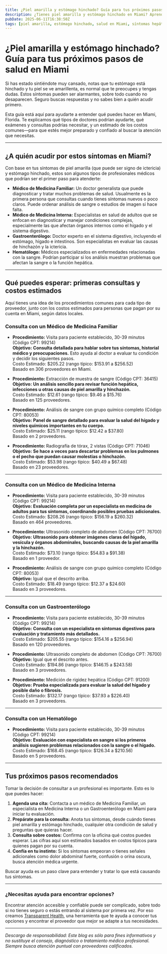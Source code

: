 ```yaml
---
title: ¿Piel amarilla y estómago hinchado? Guía para tus próximos pasos de salud en Miami  
description: ¿Tienes piel amarilla y estómago hinchado en Miami? Aprende a quién visitar, qué exámenes esperar y los costos estimados cerca de ti para tomar el próximo paso.  
pubDate: 2025-06-11T16:38:50Z  
tags: [piel amarilla, estómago hinchado, salud en Miami, síntomas hepáticos, gastroenterología, medicina familiar, costos médicos]  
---
```


# ¿Piel amarilla y estómago hinchado? Guía para tus próximos pasos de salud en Miami

Si has estado sintiéndote muy cansado, notas que tu estómago está hinchado y tu piel se ve amarillenta, es normal que te preocupes y tengas dudas. Estos síntomas pueden ser alarmantes, sobre todo cuando no desaparecen. Seguro buscas respuestas y no sabes bien a quién acudir primero.

Esta guía está aquí para ayudarte a entender qué puedes hacer en Miami, Florida. Te explicamos qué tipos de doctores podrían ayudarte, qué exámenes y consultas podrías necesitar, y un estimado de los costos comunes—para que estés mejor preparado y confiado al buscar la atención que necesitas.

---

## ¿A quién acudir por estos síntomas en Miami?

Con base en tus síntomas de piel amarilla (que puede ser signo de ictericia) y estómago hinchado, estos son algunos tipos de profesionales médicos que podrían ser el primer paso para atenderte:

- **Médico de Medicina Familiar:** Un doctor generalista que puede diagnosticar y tratar muchos problemas de salud. Usualmente es la primera persona que consultas cuando tienes síntomas nuevos o poco claros. Puede ordenar análisis de sangre o estudios de imagen si hace falta.  
- **Médico de Medicina Interna:** Especialistas en salud de adultos que se enfocan en diagnosticar y manejar condiciones complejas, especialmente las que afectan órganos internos como el hígado y el sistema digestivo.  
- **Gastroenterólogo:** Doctor experto en el sistema digestivo, incluyendo el estómago, hígado e intestinos. Son especialistas en evaluar las causas de hinchazón y la ictericia.  
- **Hematólogo:** Médicos especializados en enfermedades relacionadas con la sangre. Podrían participar si los análisis muestran problemas que afectan la sangre o la función hepática.

---

## Qué puedes esperar: primeras consultas y costos estimados

Aquí tienes una idea de los procedimientos comunes para cada tipo de proveedor, junto con los costos estimados para personas que pagan por su cuenta en Miami, según datos locales.

### Consulta con un Médico de Medicina Familiar

- **Procedimiento:** Visita para paciente establecido, 30-39 minutos (Código CPT: 99214)  
  **Objetivo:** **Consulta detallada para hablar sobre tus síntomas, historial médico y preocupaciones.** Esto ayuda al doctor a evaluar tu condición y decidir los siguientes pasos.  
  Costo Estimado: $205.22 (rango típico: $153.91 a $256.52)  
  Basado en 306 proveedores en Miami.

- **Procedimiento:** Extracción de muestra de sangre (Código CPT: 36415)  
  **Objetivo:** **Un análisis sencillo para revisar función hepática, infecciones u otras causas de piel amarilla y hinchazón.**  
  Costo Estimado: $12.61 (rango típico: $9.46 a $15.76)  
  Basado en 125 proveedores.

- **Procedimiento:** Análisis de sangre con grupo químico completo (Código CPT: 80053)  
  **Objetivo:** **Panel de sangre detallado para evaluar la salud del hígado y niveles químicos importantes en tu cuerpo.**  
  Costo Estimado: $25.11 (rango típico: $12.42 a $37.80)  
  Basado en 2 proveedores.

- **Procedimiento:** Radiografía de tórax, 2 vistas (Código CPT: 71046)  
  **Objetivo:** **Se hace a veces para descartar problemas en los pulmones o el pecho que puedan causar molestias o hinchazón.**  
  Costo Estimado: $53.98 (rango típico: $40.49 a $67.48)  
  Basado en 23 proveedores.

---

### Consulta con un Médico de Medicina Interna

- **Procedimiento:** Visita para paciente establecido, 30-39 minutos (Código CPT: 99214)  
  **Objetivo:** **Evaluación completa por un especialista en medicina de adultos para tus síntomas, coordinando posibles pruebas adicionales.**  
  Costo Estimado: $208.26 (rango típico: $156.19 a $260.32)  
  Basado en 464 proveedores.

- **Procedimiento:** Ultrasonido completo de abdomen (Código CPT: 76700)  
  **Objetivo:** **Ultrasonido para obtener imágenes claras del hígado, vesícula y órganos abdominales, buscando causas de la piel amarilla y la hinchazón.**  
  Costo Estimado: $73.10 (rango típico: $54.83 a $91.38)  
  Basado en 1 proveedor.

- **Procedimiento:** Análisis de sangre con grupo químico completo (Código CPT: 80053)  
  **Objetivo:** Igual que el descrito arriba.  
  Costo Estimado: $18.49 (rango típico: $12.37 a $24.60)  
  Basado en 3 proveedores.

---

### Consulta con un Gastroenterólogo

- **Procedimiento:** Visita para paciente establecido, 30-39 minutos (Código CPT: 99214)  
  **Objetivo:** **Consulta con un especialista en síntomas digestivos para evaluación y tratamiento más detallados.**  
  Costo Estimado: $205.55 (rango típico: $154.16 a $256.94)  
  Basado en 120 proveedores.

- **Procedimiento:** Ultrasonido completo de abdomen (Código CPT: 76700)  
  **Objetivo:** Igual que el descrito antes.  
  Costo Estimado: $194.86 (rango típico: $146.15 a $243.58)  
  Basado en 3 proveedores.

- **Procedimiento:** Medición de rigidez hepática (Código CPT: 91200)  
  **Objetivo:** **Prueba especializada para evaluar la salud del hígado y posible daño o fibrosis.**  
  Costo Estimado: $132.17 (rango típico: $37.93 a $226.40)  
  Basado en 3 proveedores.

---

### Consulta con un Hematólogo

- **Procedimiento:** Visita para paciente establecido, 30-39 minutos (Código CPT: 99214)  
  **Objetivo:** **Evaluación con especialista en sangre si los primeros análisis sugieren problemas relacionados con la sangre o el hígado.**  
  Costo Estimado: $168.45 (rango típico: $126.34 a $210.56)  
  Basado en 5 proveedores.

---

## Tus próximos pasos recomendados

Tomar la decisión de consultar a un profesional es importante. Esto es lo que puedes hacer:

1. **Agenda una cita:** Contacta a un médico de Medicina Familiar, un especialista en Medicina Interna o un Gastroenterólogo en Miami para iniciar tu evaluación.  
2. **Prepárate para la consulta:** Anota tus síntomas, desde cuándo tienes piel amarilla y estómago hinchado, cualquier otra condición de salud y preguntas que quieras hacer.  
3. **Consulta sobre costos:** Confirma con la oficina qué costos puedes esperar. Las cifras aquí son estimados basados en costos típicos para quienes pagan por su cuenta.  
4. **Confía en tu instinto:** Si los síntomas empeoran o tienes señales adicionales como dolor abdominal fuerte, confusión o orina oscura, busca atención médica urgente.

Buscar ayuda es un paso clave para entender y tratar lo que está causando tus síntomas.

---

### ¿Necesitas ayuda para encontrar opciones?

Encontrar atención accesible y confiable puede ser complicado, sobre todo si no tienes seguro o estás entrando al sistema por primera vez. Por eso creamos [Transparent Health](https://transparenthealth.ai), una herramienta que te ayuda a conocer tus opciones y encontrar el proveedor que mejor se adapte a tus necesidades.

---

*Descargo de responsabilidad: Este blog es sólo para fines informativos y no sustituye el consejo, diagnóstico o tratamiento médico profesional. Siempre busca atención puntual con proveedores calificados.*